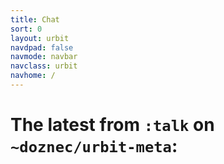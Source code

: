 ```yaml
---
title: Chat
sort: 0
layout: urbit
navdpad: false
navmode: navbar
navclass: urbit
navhome: /
---
```


# The latest from `:talk` on `~doznec/urbit-meta`:

<div class="mini-module">
<script src="/~/at/=home=/web/lib/js/urb.js" />
<script src="https://cdn.rawgit.com/seatgeek/react-infinite/0.8.0/dist/react-infinite.js" />
<script src="https://cdnjs.cloudflare.com/ajax/libs/moment.js/2.11.2/moment-with-locales.js" />
<script src="https://cdnjs.cloudflare.com/ajax/libs/moment-timezone/0.5.1/moment-timezone.js" />
<script src="/=home=/web/talk/main.js" />
<link href="/=home=/web/talk/main.css" rel="stylesheet" />
<talk readonly="true" chrono="reverse" station="home"></talk>
</div>

<div class="fade-out"></div>

# To get on the test network [get the code](https://github.com/urbit/urbit).

